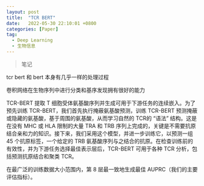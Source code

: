 ```yaml
---
layout: post
title:  "TCR BERT"
date:   2022-05-30 22:10:01 +0800
categories: [Paper]
tag: 
  - Deep Learning
  - 生物信息
---
```


> 笔记

tcr bert 和 bert 本身有几乎一样的处理过程

卷积网络在生物序列中进行分类和基序发现拥有很好的能力

TCR-BERT 提取 T 细胞受体氨基酸序列并生成可用于下游任务的连续嵌入。为了预先训练 TCR-BERT，我们首先执行掩蔽氨基酸预测，训练 TCR-BERT 预测掩蔽或隐藏的氨基酸，基于周围的氨基酸，从而学习自然的 TCR的 “语法” 结构。这是在没有 MHC 或 HLA 限制的大量 TRA 和 TRB 序列上完成的，关键是不需要抗原结合亲和力的知识。接下来，我们采用这个模型，并进一步训练它，以预测一组 45 个抗原标签，一个给定的 TRB 氨基酸序列与之结合的抗原。在检查训练前的有效性，并为下游任务选择最佳表示层后，TCR-BERT 可用于各种 TCR 分析，包括预测抗原结合和聚类 TCR。 

在最广泛的训练数据大小范围内，第 8 层最一致地生成最佳 AUPRC（我们的主要评估指标）。